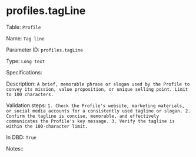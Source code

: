 # profiles.tagLine

Table: ```Profile```

Name: ```Tag line```

Parameter ID: ```profiles.tagLine```

Type: ```Long text```

Specifications: ``` ```

Description: ```A brief, memorable phrase or slogan used by the Profile to convey its mission, value proposition, or unique selling point. Limit to 100 characters.```

Validation steps: ```1. Check the Profile's website, marketing materials, or social media accounts for a consistently used tagline or slogan.
2. Confirm the tagline is concise, memorable, and effectively communicates the Profile's key message.
3. Verify the tagline is within the 100-character limit.```

In DBD: ```True```

Notes:: ``` ```

